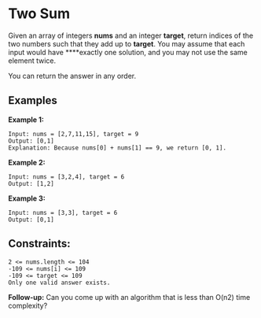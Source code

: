 # Two Sum

Given an array of integers **nums** and an integer **target**, return indices of the two numbers such that they add up to **target**.
You may assume that each input would have ****exactly one solution, and you may not use the same element twice.

You can return the answer in any order.

## Examples

**Example 1:**

```
Input: nums = [2,7,11,15], target = 9
Output: [0,1]
Explanation: Because nums[0] + nums[1] == 9, we return [0, 1].
````

**Example 2:**

```
Input: nums = [3,2,4], target = 6
Output: [1,2]
```

**Example 3:**

```
Input: nums = [3,3], target = 6
Output: [0,1]
```

## Constraints:
```
2 <= nums.length <= 104
-109 <= nums[i] <= 109
-109 <= target <= 109
Only one valid answer exists.
```
 

**Follow-up:** Can you come up with an algorithm that is less than O(n2) time complexity?
